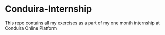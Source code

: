 # Conduira-Internship
This repo contains all my exercises as a part of my one month internship at Conduira Online Platform
